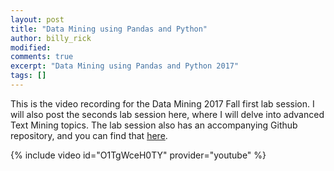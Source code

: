 ```yaml
---
layout: post
title: "Data Mining using Pandas and Python"
author: billy_rick
modified:
comments: true
excerpt: "Data Mining using Pandas and Python 2017"
tags: []
---
```


This is the video recording for the Data Mining 2017 Fall first lab session. I will also post the seconds lab session here, where I will delve into advanced Text Mining topics. The lab session also has an accompanying Github repository, and you can find that [here](https://github.com/omarsar/data_mining_2017_fall_lab).

{% include video id="O1TgWceH0TY" provider="youtube" %}
